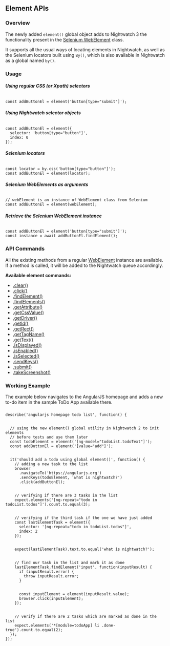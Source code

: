 ## Element APIs

### Overview
The newly added `element()` global object adds to Nightwatch 3 the functionality present in the [Selenium WebElement](https://www.selenium.dev/selenium/docs/api/javascript/module/selenium-webdriver/index_exports_WebElement.html) class.

It supports all the usual ways of locating elements in Nightwatch, as well as the Selenium locators built using `By()`, which is also available in Nightwatch as a global named `by()`.

### Usage

##### Using regular CSS (or Xpath) selectors

<div class="sample-test" style="max-width:800px"><pre data-language="javascript" style="padding-top: 10px" class="language-javascript"><code class="language-javascript">const addButtonEl = element('button[type="submit"]');
</code></pre></div>

##### Using Nightwatch selector objects

<div class="sample-test" style="max-width:800px"><pre data-language="javascript" style="padding-top: 10px" class="language-javascript"><code class="language-javascript">const addButtonEl = element({
  selector: 'button[type="button"]',
  index: 0
});
</code></pre></div>

##### Selenium locators

<div class="sample-test" style="max-width:800px"><pre data-language="javascript" style="padding-top: 10px" class="language-javascript"><code class="language-javascript">const locator = by.css('button[type="button"]');
const addButtonEl = element(locator);
</code></pre></div>

##### Selenium WebElements as arguments

<div class="sample-test" style="max-width:800px"><pre data-language="javascript" style="padding-top: 10px" class="language-javascript"><code class="language-javascript">// webElement is an instance of WebElement class from Selenium
const addButtonEl = element(webElement);
</code></pre></div>

##### Retrieve the Selenium WebElement instance

<div class="sample-test" style="max-width:800px"><pre data-language="javascript" style="padding-top: 10px" class="language-javascript"><code class="language-javascript">const addButtonEl = element('button[type="submit"]');
const instance = await addButtonEl.findElement();   
</code></pre></div>


### API Commands
All the existing methods from a regular [WebElement](https://www.selenium.dev/selenium/docs/api/javascript/module/selenium-webdriver/index_exports_WebElement.html) instance are available. If a method is called, it will be added to the Nightwatch queue accordingly.

**Available element commands:**
- [.clear()](https://www.selenium.dev/documentation/webdriver/elements/interactions/#clear)
- [.click()](https://www.selenium.dev/documentation/webdriver/elements/interactions/#click)
- [.findElement()](https://www.selenium.dev/documentation/webdriver/elements/finders/#first-matching-element)
- [.findElements()](https://www.selenium.dev/documentation/webdriver/elements/finders/#all-matching-elements)
- [.getAttribute()](https://www.selenium.dev/documentation/webdriver/elements/information/#fetching-attributes-or-properties)
- [.getCssValue()](https://www.selenium.dev/documentation/webdriver/elements/information/#size-and-position)
- [.getDriver()](https://www.selenium.dev/selenium/docs/api/javascript/module/selenium-webdriver/index_exports_WebElement.html#getDriver)
- [.getId()](https://www.selenium.dev/selenium/docs/api/javascript/module/selenium-webdriver/index_exports_WebElement.html#getId)
- [.getRect()](https://www.selenium.dev/documentation/webdriver/elements/information/#size-and-position)
- [.getTagName()](https://www.selenium.dev/documentation/webdriver/elements/information/#tag-name)
- [.getText()](https://www.selenium.dev/documentation/webdriver/elements/information/#text-content)
- [.isDisplayed()](https://www.selenium.dev/documentation/webdriver/elements/information/#is-displayed)
- [.isEnabled()](https://www.selenium.dev/documentation/webdriver/elements/information/#is-enabled)
- [.isSelected()](https://www.selenium.dev/documentation/webdriver/elements/information/#is-selected)
- [.sendKeys()](https://www.selenium.dev/documentation/webdriver/elements/interactions/#send-keys)
- [.submit()](https://www.selenium.dev/documentation/webdriver/elements/interactions/#submit)
- [.takeScreenshot()](https://www.selenium.dev/documentation/webdriver/interactions/windows/#takescreenshot)

### Working Example

The example below navigates to the AngularJS homepage and adds a new to-do item in the sample ToDo App available there.

<div class="sample-test" style="max-width:800px"><pre data-language="javascript" style="padding-top: 10px" class="language-javascript"><code class="language-javascript">describe('angularjs homepage todo list', function() {
  <br>
  // using the new element() global utility in Nightwatch 2 to init elements
  // before tests and use them later
  const todoElement = element('[ng-model="todoList.todoText"]');
  const addButtonEl = element('[value="add"]');
  <br>
  it('should add a todo using global element()', function() {
    // adding a new task to the list
    browser
      .navigateTo('https://angularjs.org')
      .sendKeys(todoElement, 'what is nightwatch?')
      .click(addButtonEl);
    <br>
    // verifying if there are 3 tasks in the list
    expect.elements('[ng-repeat="todo in todoList.todos"]').count.to.equal(3);
    <br>
    // verifying if the third task if the one we have just added
    const lastElementTask = element({
      selector: '[ng-repeat="todo in todoList.todos"]',
      index: 2
    });
    <br>
    expect(lastElementTask).text.to.equal('what is nightwatch?');
    <br>
    // find our task in the list and mark it as done
    lastElementTask.findElement('input', function(inputResult) {
      if (inputResult.error) {
        throw inputResult.error;
      }
      <br>
      const inputElement = element(inputResult.value);
      browser.click(inputElement);
    });
    <br>
    // verify if there are 2 tasks which are marked as done in the list
    expect.elements('*[module=todoApp] li .done-true').count.to.equal(2);
  });
});
</code></pre></div>